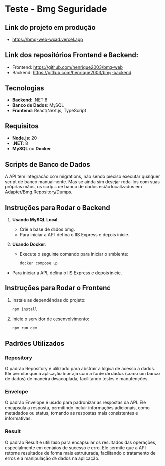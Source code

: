 # Teste - Bmg Seguridade

## Link do projeto em produção
- <a href="https://bmg-web-woad.vercel.app" target="_blank">https://bmg-web-woad.vercel.app</a>

## Link dos repositórios Frontend e Backend:
- Frontend: <a href="https://github.com/henrique2003/bmg-web" target="_blank">https://github.com/henrique2003/bmg-web</a>
- Backend: <a href="https://github.com/henrique2003/bmg-backend" target="_blank">https://github.com/henrique2003/bmg-backend</a>

## Tecnologias

- **Backend**: .NET 8
- **Banco de Dados**: MySQL
- **Frontend**: React/Next.js, TypeScript

## Requisitos

- **Node.js**: 20
- **.NET**: 8
- **MySQL** ou **Docker**

## Scripts de Banco de Dados

A API tem integracão com migrations, não sendo preciso executar qualquer script de banco manualmente.
Mas se ainda sim desejar roda-los com suas próprias mãos, os scripts de banco de dados estão localizados em Adapter/Bmg.Repository/Dumps.

## Instruções para Rodar o Backend

1. **Usando MySQL Local**:

   - Crie a base de dados bmg.
   - Para iniciar a API, defina o IIS Express e depois inicie.

2. **Usando Docker**:
   - Execute o seguinte comando para iniciar o ambiente:
     ```bash
     docker compose up
     ```

- Para iniciar a API, defina o IIS Express e depois inicie.

## Instruções para Rodar o Frontend

1. Instale as dependências do projeto:
   ```bash
   npm install
   ```
2. Inicie o servidor de desenvolvimento:
   ```bash
   npm run dev
   ```

## Padrões Utilizados

### Repository

O padrão Repository é utilizado para abstrair a lógica de acesso a dados. Ele permite que a aplicação interaja com a fonte de dados (como um banco de dados) de maneira desacoplada, facilitando testes e manutenções.

### Envelope

O padrão Envelope é usado para padronizar as respostas da API. Ele encapsula a resposta, permitindo incluir informações adicionais, como metadados ou status, tornando as respostas mais consistentes e informativas.

### Result

O padrão Result é utilizado para encapsular os resultados das operações, especialmente em cenários de sucesso e erro. Ele permite que a API retorne resultados de forma mais estruturada, facilitando o tratamento de erros e a manipulação de dados na aplicação.
